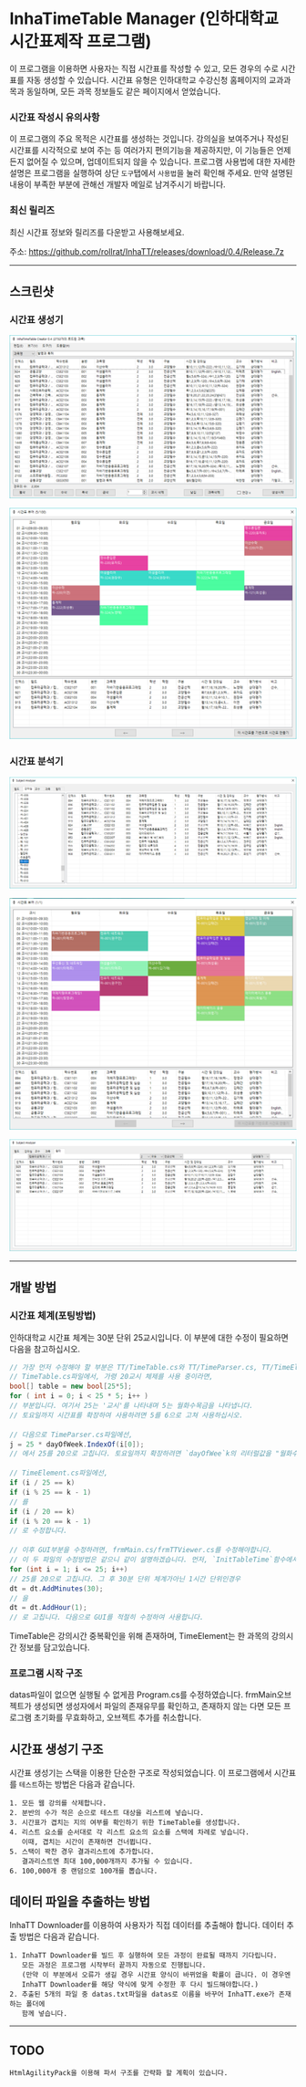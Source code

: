 # InhaTimeTable Manager (인하대학교 시간표제작 프로그램)

이 프로그램을 이용하면 사용자는 직접 시간표를 작성할 수 있고, 모든 경우의 수로 시간표를 자동 생성할 수 있습니다. 시간표 유형은 인하대학교 수강신청 홈페이지의 교과과목과 동일하며, 모든 과목 정보들도 같은 페이지에서 얻었습니다.

### 시간표 작성시 유의사항

이 프로그램의 주요 목적은 시간표를 생성하는 것입니다. 강의실을 보여주거나 작성된 시간표를 시각적으로 보여 주는 등 여러가지 편의기능을 제공하지만, 이 기능들은 언제든지 없어질 수 있으며, 업데이트되지 않을 수 있습니다. 프로그램 사용법에 대한 자세한 설명은 프로그램을 실행하여 상단 `도구`탭에서 `사용법`을 눌러 확인해 주세요. 만약 설명된 내용이 부족한 부분에 관해선 개발자 메일로 남겨주시기 바랍니다.

### 최신 릴리즈

최신 시간표 정보와 릴리즈를 다운받고 사용해보세요.

주소: https://github.com/rollrat/InhaTT/releases/download/0.4/Release.7z 

---

## 스크린샷

### 시간표 생성기

![creatett](image-creatett.png)

![ttviewer](image-ttviewer.png)

### 시간표 분석기

![analyzer-class](image-analyzer-class.png)

![analyzer-class-viewer](image-analyzer-class-viewer.png)

![analyzer-filter](image-analyzer-filter.png)

---

## 개발 방법

### 시간표 체계(포팅방법)

인하대학교 시간표 체계는 30분 단위 25교시입니다. 이 부분에 대한 수정이 필요하면 다음을 참고하십시오.

``` csharp
// 가장 먼저 수정해야 할 부분은 TT/TimeTable.cs와 TT/TimeParser.cs, TT/TimeElement.cs입니다. 
// TimeTable.cs파일에서, 가령 20교시 체제를 사용 중이라면, 
bool[] table = new bool[25*5];
for ( int i = 0; i < 25 * 5; i++ ) 
// 부분입니다. 여기서 25는 '교시'를 나타내며 5는 월화수목금을 나타냅니다.
// 토요일까지 시간표를 확장하여 사용하려면 5를 6으로 고쳐 사용하십시오.

// 다음으로 TimeParser.cs파일에선, 
j = 25 * dayOfWeek.IndexOf(i[0]);
// 에서 25를 20으로 고칩니다. 토요일까지 확장하려면 `dayOfWee`k의 리터럴값을 "월화수목금토"로 수정하십시오.

// TimeElement.cs파일에선,
if (i / 25 == k)
if (i % 25 == k - 1)
// 를
if (i / 20 == k)
if (i % 20 == k - 1)
// 로 수정합니다.

// 이후 GUI부분을 수정하려면, frmMain.cs/frmTTViewer.cs를 수정해야합니다.
// 이 두 파일의 수정방법은 같으니 같이 설명하겠습니다. 먼저, `InitTableTime`함수에서
for (int i = 1; i <= 25; i++)
// 25를 20으로 고칩니다. 그 후 30분 단위 체계가아닌 1시간 단위인경우
dt = dt.AddMinutes(30);
// 을
dt = dt.AddHour(1);
// 로 고칩니다. 다음으로 GUI를 적절히 수정하여 사용합니다.
```

TimeTable은 강의시간 중복확인을 위해 존재하며, TimeElement는 한 과목의 강의시간 정보를 담고있습니다.

### 프로그램 시작 구조

datas파일이 없으면 실행될 수 없게끔 Program.cs를 수정하였습니다. frmMain오브젝트가 생성되면 생성자에서 파일의 존재유무를 확인하고, 존재하지 않는 다면 모든 프로그램 초기화를 무효화하고, 오브젝트 추가를 취소합니다.

## 시간표 생성기 구조

시간표 생성기는 스택을 이용한 단순한 구조로 작성되었습니다. 이 프로그램에서 시간표를 `테스트`하는 방법은 다음과 같습니다.

```
1. 모든 웹 강의를 삭제합니다.
2. 분반의 수가 적은 순으로 테스트 대상을 리스트에 넣습니다.
3. 시간표가 겹치는 지의 여부를 확인하기 위한 TimeTable를 생성합니다.
4. 리스트 요소를 순서대로 각 리스트 요소의 요소를 스택에 차례로 넣습니다.
   이때, 겹치는 시간이 존재하면 건너뜁니다.
5. 스택이 꽉찬 경우 결과리스트에 추가합니다.
   결과리스트엔 최대 100,000개까지 추가될 수 있습니다.
6. 100,000개 중 랜덤으로 100개를 뽑습니다.
```

## 데이터 파일을 추출하는 방법

InhaTT Downloader를 이용하여 사용자가 직접 데이터를 추출해야 합니다. 데이터 추출 방법은 다음과 같습니다.

```
1. InhaTT Downloader를 빌드 후 실행하여 모든 과정이 완료될 때까지 기다립니다.
   모든 과정은 프로그램 시작부터 끝까지 자동으로 진행됩니다.
   (만약 이 부분에서 오류가 생길 경우 시간표 양식이 바뀌었을 확률이 큽니다. 이 경우엔 
   InhaTT Downloader를 해당 약식에 맞게 수정한 후 다시 빌드해야합니다.)
2. 추출된 5개의 파일 중 datas.txt파일을 datas로 이름을 바꾸어 InhaTT.exe가 존재하는 폴더에
   함께 넣습니다.
```

---

## TODO

```
HtmlAgilityPack을 이용해 파서 구조를 간략화 할 계획이 있습니다.
```